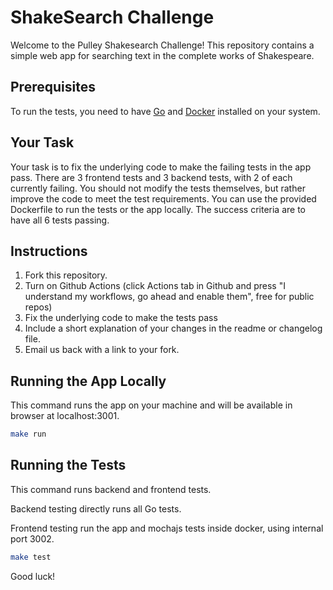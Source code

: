 # ShakeSearch Challenge

Welcome to the Pulley Shakesearch Challenge! This repository contains a simple web app for searching text in the complete works of Shakespeare.

## Prerequisites

To run the tests, you need to have [Go](https://go.dev/doc/install) and [Docker](https://docs.docker.com/engine/install/) installed on your system.

## Your Task

Your task is to fix the underlying code to make the failing tests in the app pass. There are 3 frontend tests and 3 backend tests, with 2 of each currently failing. You should not modify the tests themselves, but rather improve the code to meet the test requirements. You can use the provided Dockerfile to run the tests or the app locally. The success criteria are to have all 6 tests passing.

## Instructions

1. Fork this repository.
2. Turn on Github Actions (click Actions tab in Github and press "I understand my workflows, go ahead and enable them", free for public repos)
3. Fix the underlying code to make the tests pass
5. Include a short explanation of your changes in the readme or changelog file.
6. Email us back with a link to your fork.

## Running the App Locally


This command runs the app on your machine and will be available in browser at localhost:3001.

```bash
make run
```

## Running the Tests

This command runs backend and frontend tests.

Backend testing directly runs all Go tests.

Frontend testing run the app and mochajs tests inside docker, using internal port 3002.

```bash
make test
```

Good luck!
